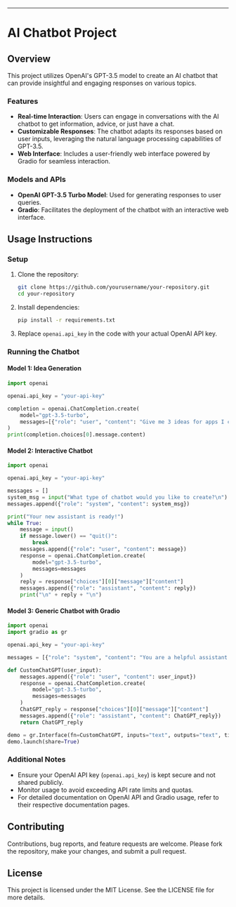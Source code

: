 

---

# AI Chatbot Project

## Overview

This project utilizes OpenAI's GPT-3.5 model to create an AI chatbot that can provide insightful and engaging responses on various topics.

### Features

- **Real-time Interaction**: Users can engage in conversations with the AI chatbot to get information, advice, or just have a chat.
- **Customizable Responses**: The chatbot adapts its responses based on user inputs, leveraging the natural language processing capabilities of GPT-3.5.
- **Web Interface**: Includes a user-friendly web interface powered by Gradio for seamless interaction.

### Models and APIs

- **OpenAI GPT-3.5 Turbo Model**: Used for generating responses to user queries.
- **Gradio**: Facilitates the deployment of the chatbot with an interactive web interface.

## Usage Instructions

### Setup

1. Clone the repository:
   ```bash
   git clone https://github.com/yourusername/your-repository.git
   cd your-repository
   ```

2. Install dependencies:
   ```bash
   pip install -r requirements.txt
   ```

3. Replace `openai.api_key` in the code with your actual OpenAI API key.

### Running the Chatbot

#### Model 1: Idea Generation

```python
import openai

openai.api_key = "your-api-key"

completion = openai.ChatCompletion.create(
    model="gpt-3.5-turbo",
    messages=[{"role": "user", "content": "Give me 3 ideas for apps I could build with OpenAI APIs"}]
)
print(completion.choices[0].message.content)
```

#### Model 2: Interactive Chatbot

```python
import openai

openai.api_key = "your-api-key"

messages = []
system_msg = input("What type of chatbot would you like to create?\n")
messages.append({"role": "system", "content": system_msg})

print("Your new assistant is ready!")
while True:
    message = input()
    if message.lower() == "quit()":
        break
    messages.append({"role": "user", "content": message})
    response = openai.ChatCompletion.create(
        model="gpt-3.5-turbo",
        messages=messages
    )
    reply = response["choices"][0]["message"]["content"]
    messages.append({"role": "assistant", "content": reply})
    print("\n" + reply + "\n")
```

#### Model 3: Generic Chatbot with Gradio

```python
import openai
import gradio as gr

openai.api_key = "your-api-key"

messages = [{"role": "system", "content": "You are a helpful assistant."}]

def CustomChatGPT(user_input):
    messages.append({"role": "user", "content": user_input})
    response = openai.ChatCompletion.create(
        model="gpt-3.5-turbo",
        messages=messages
    )
    ChatGPT_reply = response["choices"][0]["message"]["content"]
    messages.append({"role": "assistant", "content": ChatGPT_reply})
    return ChatGPT_reply

demo = gr.Interface(fn=CustomChatGPT, inputs="text", outputs="text", title="Generic Chatbot")
demo.launch(share=True)
```

### Additional Notes

- Ensure your OpenAI API key (`openai.api_key`) is kept secure and not shared publicly.
- Monitor usage to avoid exceeding API rate limits and quotas.
- For detailed documentation on OpenAI API and Gradio usage, refer to their respective documentation pages.

## Contributing

Contributions, bug reports, and feature requests are welcome. Please fork the repository, make your changes, and submit a pull request.

## License

This project is licensed under the MIT License. See the LICENSE file for more details.
